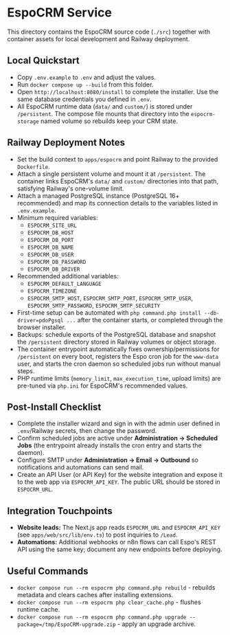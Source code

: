 # EspoCRM Service

This directory contains the EspoCRM source code (`./src`) together with container assets for local development and Railway deployment.

## Local Quickstart
- Copy `.env.example` to `.env` and adjust the values.
- Run `docker compose up --build` from this folder.
- Open `http://localhost:8080/install` to complete the installer. Use the same database credentials you defined in `.env`.
- All EspoCRM runtime data (`data/` and `custom/`) is stored under `/persistent`. The compose file mounts that directory into the `espocrm-storage` named volume so rebuilds keep your CRM state.

## Railway Deployment Notes
- Set the build context to `apps/espocrm` and point Railway to the provided `Dockerfile`.
- Attach a single persistent volume and mount it at `/persistent`. The container links EspoCRM's `data/` and `custom/` directories into that path, satisfying Railway's one-volume limit.
- Attach a managed PostgreSQL instance (PostgreSQL 16+ recommended) and map its connection details to the variables listed in `.env.example`.
- Minimum required variables:
  - `ESPOCRM_SITE_URL`
  - `ESPOCRM_DB_HOST`
  - `ESPOCRM_DB_PORT`
  - `ESPOCRM_DB_NAME`
  - `ESPOCRM_DB_USER`
  - `ESPOCRM_DB_PASSWORD`
  - `ESPOCRM_DB_DRIVER`
- Recommended additional variables:
  - `ESPOCRM_DEFAULT_LANGUAGE`
  - `ESPOCRM_TIMEZONE`
  - `ESPOCRM_SMTP_HOST`, `ESPOCRM_SMTP_PORT`, `ESPOCRM_SMTP_USER`, `ESPOCRM_SMTP_PASSWORD`, `ESPOCRM_SMTP_SECURITY`
- First-time setup can be automated with `php command.php install --db-driver=pdoPgsql ...` after the container starts, or completed through the browser installer.
- Backups: schedule exports of the PostgreSQL database and snapshot the `/persistent` directory stored in Railway volumes or object storage.
- The container entrypoint automatically fixes ownership/permissions for `/persistent` on every boot, registers the Espo cron job for the `www-data` user, and starts the cron daemon so scheduled jobs run without manual steps.
- PHP runtime limits (`memory_limit`, `max_execution_time`, upload limits) are pre-tuned via `php.ini` for EspoCRM's recommended values.

## Post-Install Checklist
- Complete the installer wizard and sign in with the admin user defined in `.env`/Railway secrets, then change the password.
- Confirm scheduled jobs are active under **Administration → Scheduled Jobs** (the entrypoint already installs the cron entry and starts the daemon).
- Configure SMTP under **Administration → Email → Outbound** so notifications and automations can send mail.
- Create an API User (or API Key) for the website integration and expose it to the web app via `ESPOCRM_API_KEY`. The public URL should be stored in `ESPOCRM_URL`.

## Integration Touchpoints
- **Website leads:** The Next.js app reads `ESPOCRM_URL` and `ESPOCRM_API_KEY` (see `apps/web/src/lib/env.ts`) to post inquiries to `/Lead`.
- **Automations:** Additional webhooks or n8n flows can call Espo's REST API using the same key; document any new endpoints before deploying.

## Useful Commands
- `docker compose run --rm espocrm php command.php rebuild` - rebuilds metadata and clears caches after installing extensions.
- `docker compose run --rm espocrm php clear_cache.php` - flushes runtime cache.
- `docker compose run --rm espocrm php command.php upgrade --package=/tmp/EspoCRM-upgrade.zip` - apply an upgrade archive.
